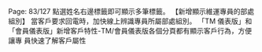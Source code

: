 Page: 83/127
點選姓名右邊標籤即可顯示多筆標籤。
【新增顯示維運專員的部處組別】
當客戶要求回電時，加快線上辨識專員所屬部處組別。
「TM 儀表版」和「會員儀表版」新增客戶特性-TM/會員儀表版各個分頁都有顯示客戶行為，方便讓專
員快速了解客戶屬性